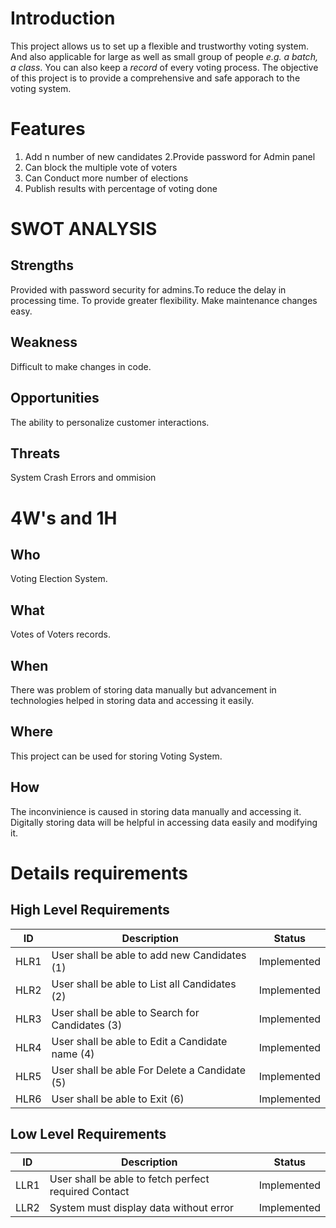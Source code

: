 # Introduction 
This project allows us to set up a flexible and trustworthy voting system. And also applicable for large as well as small group of people *e.g. a batch, a class*.
You can also keep a *record* of  every voting process.
The objective of this project is to provide a comprehensive and safe apporach to the voting system.
# Features
1. Add n number of new candidates
2.Provide password for Admin panel
3. Can block the multiple vote of voters
4. Can Conduct more number of elections
5. Publish results with percentage of voting done
# SWOT ANALYSIS
## Strengths
Provided with password security for admins.To reduce the delay in processing time. To provide greater flexibility. Make maintenance changes easy.
## Weakness
Difficult to make changes in code.
## Opportunities
The ability to personalize customer interactions.
## Threats
System Crash Errors and ommision
# 4W's and 1H
## Who
Voting Election System.

## What
Votes of Voters records.

## When
There was problem of storing data manually but advancement in technologies helped in storing data and accessing it easily.

## Where
This project can be used for storing Voting  System.

## How
The inconvinience is caused in storing data manually and accessing it. Digitally storing data will be helpful in accessing data easily and modifying it.

# Details requirements
## High Level Requirements
| ID	| Description |	Status |
| --- | ----------- | ------ |
| HLR1 |	User shall be able to add new Candidates (1) |	Implemented |
| HLR2 |	User shall be able to List all Candidates (2) |	Implemented  |
| HLR3 |	User shall be able to Search for Candidates (3) |	Implemented |
| HLR4 |	User shall be able to Edit a Candidate name (4) |	Implemented |
| HLR5 |	User shall be able For Delete a Candidate (5) |	Implemented |
| HLR6 |	User shall be able to Exit (6)	| Implemented |
## Low Level Requirements
| ID |	Description |	Status |
| ---|  ----------- | ------ |
| LLR1 |	User shall be able to fetch perfect required Contact |	Implemented |
| LLR2 |	System must display data without error |	Implemented |

